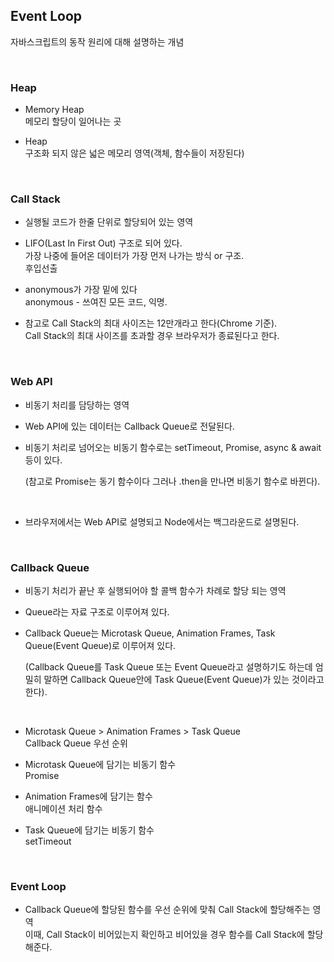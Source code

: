 ## Event Loop

자바스크립트의 동작 원리에 대해 설명하는 개념

<br>

### Heap

- Memory Heap <br>
  메모리 할당이 일어나는 곳

- Heap <br>
  구조화 되지 않은 넓은 메모리 영역(객체, 함수들이 저장된다)

<br>

### Call Stack

- 실행될 코드가 한줄 단위로 할당되어 있는 영역

- LIFO(Last In First Out) 구조로 되어 있다. <br>
  가장 나중에 들어온 데이터가 가장 먼저 나가는 방식 or 구조. <br>
  후입선출 <br>

- anonymous가 가장 밑에 있다 <br>
  anonymous - 쓰여진 모든 코드, 익명.

- 참고로 Call Stack의 최대 사이즈는 12만개라고 한다(Chrome 기준). <br>
  Call Stack의 최대 사이즈를 초과할 경우 브라우저가 종료된다고 한다.

<br>

### Web API

- 비동기 처리를 담당하는 영역

- Web API에 있는 데이터는 Callback Queue로 전달된다.

- 비동기 처리로 넘어오는 비동기 함수로는 setTimeout, Promise, async & await 등이 있다. <br>

  (참고로 Promise는 동기 함수이다 그러나 .then을 만나면 비동기 함수로 바뀐다).

  <br>

- 브라우저에서는 Web API로 설명되고 Node에서는 백그라운드로 설명된다.

<br>

### Callback Queue

- 비동기 처리가 끝난 후 실행되어야 할 콜백 함수가 차례로 할당 되는 영역

- Queue라는 자료 구조로 이루어져 있다.

- Callback Queue는 Microtask Queue, Animation Frames, Task Queue(Event Queue)로 이루어져 있다. <br>

  (Callback Queue를 Task Queue 또는 Event Queue라고 설명하기도 하는데 엄밀히 말하면 Callback Queue안에 Task Queue(Event Queue)가 있는 것이라고 한다).

  <br>

- Microtask Queue > Animation Frames > Task Queue <br>
  Callback Queue 우선 순위

- Microtask Queue에 담기는 비동기 함수 <br>
  Promise

- Animation Frames에 담기는 함수 <br>
  애니메이션 처리 함수

- Task Queue에 담기는 비동기 함수 <br>
  setTimeout

<br>

### Event Loop

- Callback Queue에 할당된 함수를 우선 순위에 맞춰 Call Stack에 할당해주는 영역 <br>
  이때, Call Stack이 비어있는지 확인하고 비어있을 경우 함수를 Call Stack에 할당해준다.
